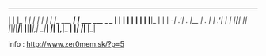 
 _____ _____ _____ __    ___    _____             _____                 
|  |  |_   _|     |  |  |  _|  |  |  |___ ___ ___|   __|___ ___ ___ _ _ 
|     | | | | | | |  |__|_  |  |     | -_| .'| . |__   | . |  _| .'| | |
|__|__| |_| |_|_|_|_____|___|  |__|__|___|__,|  _|_____|  _|_| |__,|_  |
                                             |_|       |_|         |___|
                                             
                                             

info : http://www.zer0mem.sk/?p=5


